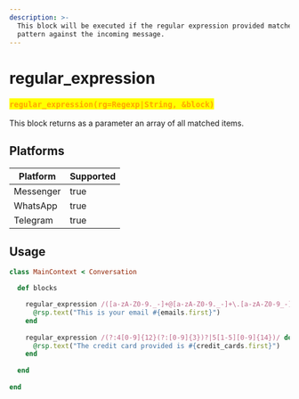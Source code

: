 ```yaml
---
description: >-
  This block will be executed if the regular expression provided matches with a
  pattern against the incoming message.
---
```


# regular\_expression

### <mark style="color:orange;">`regular_expression(rg=Regexp|String, &block)`</mark>

This block returns as a parameter an array of all matched items.

## **Platforms**

<table><thead><tr><th>Platform</th><th data-type="checkbox">Supported</th></tr></thead><tbody><tr><td>Messenger</td><td>true</td></tr><tr><td>WhatsApp</td><td>true</td></tr><tr><td>Telegram</td><td>true</td></tr></tbody></table>

## Usage

```ruby
class MainContext < Conversation

  def blocks

    regular_expression /([a-zA-Z0-9._-]+@[a-zA-Z0-9._-]+\.[a-zA-Z0-9_-]+)/ do |emails|
      @rsp.text("This is your email #{emails.first}")
    end
    
    regular_expression /(?:4[0-9]{12}(?:[0-9]{3})?|5[1-5][0-9]{14})/ do |credit_cards|
      @rsp.text("The credit card provided is #{credit_cards.first}")
    end
    
  end
  
end
```

